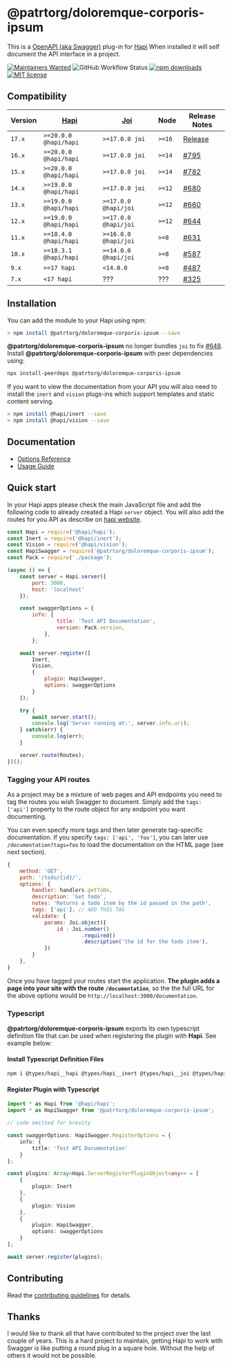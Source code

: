 # @patrtorg/doloremque-corporis-ipsum

This is a [OpenAPI (aka Swagger)](https://openapis.org/) plug-in for [Hapi](https://hapi.dev/) When installed it will self document the API interface
in a project.

[![Maintainers Wanted](https://img.shields.io/badge/maintainers-wanted-red.svg?style=for-the-badge)](https://github.com/patrtorg/doloremque-corporis-ipsum/issues/718)
![GitHub Workflow Status](https://img.shields.io/github/actions/workflow/status/@patrtorg/doloremque-corporis-ipsum/@patrtorg/doloremque-corporis-ipsum/ci.yml?style=for-the-badge)
[![npm downloads](https://img.shields.io/npm/dm/@patrtorg/doloremque-corporis-ipsum.svg?style=for-the-badge)](https://www.npmjs.com/package/@patrtorg/doloremque-corporis-ipsum)
[![MIT license](http://img.shields.io/badge/license-MIT-blue.svg?style=for-the-badge)](https://raw.github.com/@patrtorg/doloremque-corporis-ipsum/@patrtorg/doloremque-corporis-ipsum/master/license.txt)

## Compatibility

| Version | [Hapi](https://github.com/hapijs/hapi) | [Joi](https://github.com/sideway/joi) | Node   | Release Notes                                                   |
| ------- | -------------------------------------- | ------------------------------------- | ------ | --------------------------------------------------------------- |
| `17.x`  | `>=20.0.0 @hapi/hapi`                  | `>=17.0.0 joi`                        | `>=16` | [Release](https://github.com/patrtorg/doloremque-corporis-ipsum/releases/tag/v17.0.0)                                                           |
| `16.x`  | `>=20.0.0 @hapi/hapi`                  | `>=17.0.0 joi`                        | `>=14` | [#795](https://github.com/patrtorg/doloremque-corporis-ipsum/issues/795) |
| `15.x`  | `>=20.0.0 @hapi/hapi`                  | `>=17.0.0 joi`                        | `>=14` | [#782](https://github.com/patrtorg/doloremque-corporis-ipsum/issues/782) |
| `14.x`  | `>=19.0.0 @hapi/hapi`                  | `>=17.0.0 joi`                        | `>=12` | [#680](https://github.com/patrtorg/doloremque-corporis-ipsum/issues/680) |
| `13.x`  | `>=19.0.0 @hapi/hapi`                  | `>=17.0.0 @hapi/joi`                  | `>=12` | [#660](https://github.com/patrtorg/doloremque-corporis-ipsum/issues/660) |
| `12.x`  | `>=19.0.0 @hapi/hapi`                  | `>=17.0.0 @hapi/joi`                  | `>=12` | [#644](https://github.com/patrtorg/doloremque-corporis-ipsum/issues/644) |
| `11.x`  | `>=18.4.0 @hapi/hapi`                  | `>=16.0.0 @hapi/joi`                  | `>=8`  | [#631](https://github.com/patrtorg/doloremque-corporis-ipsum/issues/631) |
| `10.x`  | `>=18.3.1 @hapi/hapi`                  | `>=14.0.0 @hapi/joi`                  | `>=8`  | [#587](https://github.com/patrtorg/doloremque-corporis-ipsum/issues/587) |
| `9.x`   | `>=17 hapi`                            | `<14.0.0`                             | `>=8`  | [#487](https://github.com/patrtorg/doloremque-corporis-ipsum/issues/487) |
| `7.x`   | `<17 hapi`                             | ???                                   | ???    | [#325](https://github.com/patrtorg/doloremque-corporis-ipsum/issues/325) |

## Installation

You can add the module to your Hapi using npm:

```bash
> npm install @patrtorg/doloremque-corporis-ipsum --save
```

**@patrtorg/doloremque-corporis-ipsum** no longer bundles `joi` to fix [#648](https://github.com/patrtorg/doloremque-corporis-ipsum/issues/648). Install **@patrtorg/doloremque-corporis-ipsum** with peer dependencies using:

```bash
npx install-peerdeps @patrtorg/doloremque-corporis-ipsum
```

If you want to view the documentation from your API you will also need to install the `inert` and `vision` plugs-ins which support templates and static
content serving.

```bash
> npm install @hapi/inert --save
> npm install @hapi/vision --save
```

## Documentation

-   [Options Reference](optionsreference.md)
-   [Usage Guide](usageguide.md)

## Quick start

In your Hapi apps please check the main JavaScript file and add the following code to already created a Hapi `server` object.
You will also add the routes for you API as describe on [hapi website](https://hapi.dev/).

```Javascript
const Hapi = require('@hapi/hapi');
const Inert = require('@hapi/inert');
const Vision = require('@hapi/vision');
const HapiSwagger = require('@patrtorg/doloremque-corporis-ipsum');
const Pack = require('./package');

(async () => {
    const server = Hapi.server({
        port: 3000,
        host: 'localhost'
    });

    const swaggerOptions = {
        info: {
                title: 'Test API Documentation',
                version: Pack.version,
            },
        };

    await server.register([
        Inert,
        Vision,
        {
            plugin: HapiSwagger,
            options: swaggerOptions
        }
    ]);

    try {
        await server.start();
        console.log('Server running at:', server.info.uri);
    } catch(err) {
        console.log(err);
    }

    server.route(Routes);
})();
```

### Tagging your API routes

As a project may be a mixture of web pages and API endpoints you need to tag the routes you wish Swagger to
document. Simply add the `tags: ['api']` property to the route object for any endpoint you want documenting.

You can even specify more tags and then later generate tag-specific documentation. If you specify
`tags: ['api', 'foo']`, you can later use `/documentation?tags=foo` to load the documentation on the
HTML page (see next section).

```Javascript
{
    method: 'GET',
    path: '/todo/{id}/',
    options: {
        handler: handlers.getToDo,
        description: 'Get todo',
        notes: 'Returns a todo item by the id passed in the path',
        tags: ['api'], // ADD THIS TAG
        validate: {
            params: Joi.object({
                id : Joi.number()
                        .required()
                        .description('the id for the todo item'),
            })
        }
    },
}
```

Once you have tagged your routes start the application. **The plugin adds a page into your site with the route `/documentation`**,
so the the full URL for the above options would be `http://localhost:3000/documentation`.

### Typescript

**@patrtorg/doloremque-corporis-ipsum** exports its own typescript definition file that can be used when registering the plugin with **Hapi**. See example below:

#### Install Typescript Definition Files

```sh
npm i @types/hapi__hapi @types/hapi__inert @types/hapi__joi @types/hapi__vision @types/node @patrtorg/doloremque-corporis-ipsum --save-dev
```

#### Register Plugin with Typescript

```typescript
import * as Hapi from '@hapi/hapi';
import * as HapiSwagger from '@patrtorg/doloremque-corporis-ipsum';

// code omitted for brevity

const swaggerOptions: HapiSwagger.RegisterOptions = {
    info: {
        title: 'Test API Documentation'
    }
};

const plugins: Array<Hapi.ServerRegisterPluginObject<any>> = [
    {
        plugin: Inert
    },
    {
        plugin: Vision
    },
    {
        plugin: HapiSwagger,
        options: swaggerOptions
    }
];

await server.register(plugins);
```

## Contributing

Read the [contributing guidelines](./.github/CONTRIBUTING.md) for details.

## Thanks

I would like to thank all that have contributed to the project over the last couple of years. This is a hard project to maintain, getting Hapi to work with Swagger is like putting a round plug in a square hole. Without the help of others it would not be possible.
